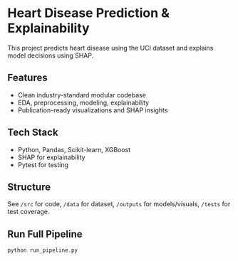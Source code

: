# Heart Disease Prediction & Explainability

This project predicts heart disease using the UCI dataset and explains model decisions using SHAP.

## Features
- Clean industry-standard modular codebase
- EDA, preprocessing, modeling, explainability
- Publication-ready visualizations and SHAP insights

## Tech Stack
- Python, Pandas, Scikit-learn, XGBoost
- SHAP for explainability
- Pytest for testing

## Structure
See `/src` for code, `/data` for dataset, `/outputs` for models/visuals, `/tests` for test coverage.

## Run Full Pipeline
```bash
python run_pipeline.py
